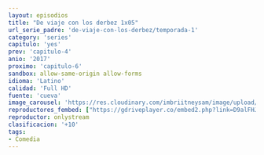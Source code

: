 ```yaml
---
layout: episodios
title: "De viaje con los derbez 1x05"
url_serie_padre: 'de-viaje-con-los-derbez/temporada-1'
category: 'series'
capitulo: 'yes'
prev: 'capitulo-4'
anio: '2017'
proximo: 'capitulo-6'
sandbox: allow-same-origin allow-forms
idioma: 'Latino'
calidad: 'Full HD'
fuente: 'cueva'
image_carousel: 'https://res.cloudinary.com/imbriitneysam/image/upload/v1546638640/casa-papel-1-poster-min.jpg'
reproductores_fembed: ["https://gdriveplayer.co/embed2.php?link=D9alFHJiy4ZjMDzdQ1ZsvwdczSQ3w%252FWuh0lgz%252Bu46T9ngyxFouOaqRZmd9sN%252BrJLO88coUK5IV4iGH2mA0J5iqnsbQhrMV81gqyieBe4Hg3OBK8dbV4SbSw9ksD%252BNElPS2VLGACAOkjRWjabr%252Bs8bfRRzgiR2QGX8ASgQKRTV2mgZhQLi6M5Y%252FaGvQFD%252BsCnc%253D","Latino","https://feurl.com/v/qyjplbewxnepxmx","Latino","https://feurl.com/v/3848nam6nkp2knl","Latino","https://mstream.space/bckwml4o8qwb","Latino"]
reproductor: onlystream
clasificacion: '+10'
tags:
- Comedia
---
```












